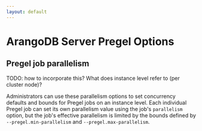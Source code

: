```yaml
---
layout: default
---
```

# ArangoDB Server Pregel Options

## Pregel job parallelism

TODO: how to incorporate this? What does instance level refer to (per cluster node)?

Administrators can use these parallelism options to set concurrency defaults and bounds 
for Pregel jobs on an instance level. Each individual Pregel job can set its own parallelism 
value using the job's `parallelism` option, but the job's effective parallelism is limited by 
the bounds defined by `--pregel.min-parallelism` and `--pregel.max-parallelism`. 

